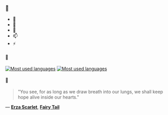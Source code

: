 ### 👋

- 🔭
- 🌱
- 💬
- 📫
- ⚡

#### 🧏

[![Most used languages](https://github-readme-stats-aynah.vercel.app/api/top-langs/?username=aynh&theme=solarized-dark&langs_count=6&layout=compact&hide_title=true)](https://github.com/anuraghazra/github-readme-stats#gh-dark-mode-only)
[![Most used languages](https://github-readme-stats-aynah.vercel.app/api/top-langs/?username=aynh&theme=solarized-light&langs_count=6&layout=compact&hide_title=true)](https://github.com/anuraghazra/github-readme-stats#gh-light-mode-only)

#### 💬

> "You see, for as long as we draw breath into our lungs, we shall keep hope alive inside our hearts."

&mdash; [**Erza Scarlet**](https://myanimelist.net/character.php?q=Erza%20Scarlet&cat=character), [**Fairy Tail**](https://myanimelist.net/search/all?q=Fairy%20Tail&cat=all)
